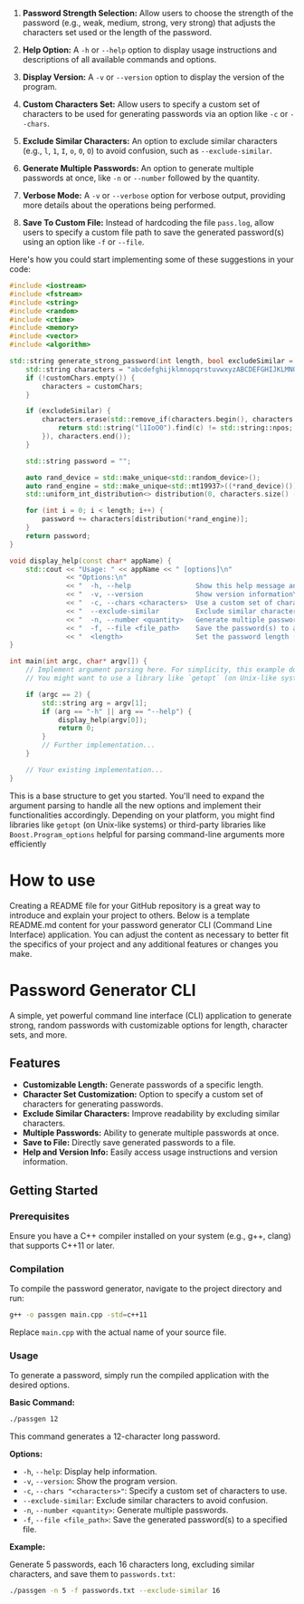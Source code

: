 1. **Password Strength Selection:** Allow users to choose the strength of the password (e.g., weak, medium, strong, very strong) that adjusts the characters set used or the length of the password.

2. **Help Option:** A `-h` or `--help` option to display usage instructions and descriptions of all available commands and options.

3. **Display Version:** A `-v` or `--version` option to display the version of the program.

4. **Custom Characters Set:** Allow users to specify a custom set of characters to be used for generating passwords via an option like `-c` or `--chars`.

5. **Exclude Similar Characters:** An option to exclude similar characters (e.g., `l`, `1`, `I`, `o`, `0`, `O`) to avoid confusion, such as `--exclude-similar`.

6. **Generate Multiple Passwords:** An option to generate multiple passwords at once, like `-n` or `--number` followed by the quantity.

7. **Verbose Mode:** A `-v` or `--verbose` option for verbose output, providing more details about the operations being performed.

8. **Save To Custom File:** Instead of hardcoding the file `pass.log`, allow users to specify a custom file path to save the generated password(s) using an option like `-f` or `--file`.

Here's how you could start implementing some of these suggestions in your code:

```cpp
#include <iostream>
#include <fstream>
#include <string>
#include <random>
#include <ctime>
#include <memory>
#include <vector>
#include <algorithm>

std::string generate_strong_password(int length, bool excludeSimilar = false, const std::string& customChars = "") {
    std::string characters = "abcdefghijklmnopqrstuvwxyzABCDEFGHIJKLMNOPQRSTUVWXYZ1234567890!@#$%^&*()_-+=[]{}|;:,.<>?";
    if (!customChars.empty()) {
        characters = customChars;
    }

    if (excludeSimilar) {
        characters.erase(std::remove_if(characters.begin(), characters.end(), [](char c) {
            return std::string("l1IoO0").find(c) != std::string::npos;
        }), characters.end());
    }

    std::string password = "";

    auto rand_device = std::make_unique<std::random_device>();
    auto rand_engine = std::make_unique<std::mt19937>((*rand_device)());
    std::uniform_int_distribution<> distribution(0, characters.size() - 1);

    for (int i = 0; i < length; i++) {
        password += characters[distribution(*rand_engine)];
    }
    return password;
}

void display_help(const char* appName) {
    std::cout << "Usage: " << appName << " [options]\n"
              << "Options:\n"
              << "  -h, --help                Show this help message and exit\n"
              << "  -v, --version             Show version information\n"
              << "  -c, --chars <characters>  Use a custom set of characters for the password\n"
              << "  --exclude-similar         Exclude similar characters (e.g., l, 1, I, o, 0, O)\n"
              << "  -n, --number <quantity>   Generate multiple passwords\n"
              << "  -f, --file <file_path>    Save the password(s) to a specified file\n"
              << "  <length>                  Set the password length (default: 12)\n";
}

int main(int argc, char* argv[]) {
    // Implement argument parsing here. For simplicity, this example does not include the full argument parsing logic.
    // You might want to use a library like `getopt` (on Unix-like systems) or a cross-platform solution like `Boost.Program_options` for this purpose.

    if (argc == 2) {
        std::string arg = argv[1];
        if (arg == "-h" || arg == "--help") {
            display_help(argv[0]);
            return 0;
        }
        // Further implementation...
    }

    // Your existing implementation...
}
```

This is a base structure to get you started. You'll need to expand the argument parsing to handle all the new options and implement their functionalities accordingly. Depending on your platform, you might find libraries like `getopt` (on Unix-like systems) or third-party libraries like `Boost.Program_options` helpful for parsing command-line arguments more efficiently
# How to use
Creating a README file for your GitHub repository is a great way to introduce and explain your project to others. Below is a template README.md content for your password generator CLI (Command Line Interface) application. You can adjust the content as necessary to better fit the specifics of your project and any additional features or changes you make.

# Password Generator CLI

A simple, yet powerful command line interface (CLI) application to generate strong, random passwords with customizable options for length, character sets, and more.

## Features

- **Customizable Length:** Generate passwords of a specific length.
- **Character Set Customization:** Option to specify a custom set of characters for generating passwords.
- **Exclude Similar Characters:** Improve readability by excluding similar characters.
- **Multiple Passwords:** Ability to generate multiple passwords at once.
- **Save to File:** Directly save generated passwords to a file.
- **Help and Version Info:** Easily access usage instructions and version information.

## Getting Started

### Prerequisites

Ensure you have a C++ compiler installed on your system (e.g., g++, clang) that supports C++11 or later.

### Compilation

To compile the password generator, navigate to the project directory and run:

```bash
g++ -o passgen main.cpp -std=c++11
```

Replace `main.cpp` with the actual name of your source file.

### Usage

To generate a password, simply run the compiled application with the desired options.

**Basic Command:**

```bash
./passgen 12
```

This command generates a 12-character long password.

**Options:**

- `-h`, `--help`: Display help information.
- `-v`, `--version`: Show the program version.
- `-c`, `--chars "<characters>"`: Specify a custom set of characters to use.
- `--exclude-similar`: Exclude similar characters to avoid confusion.
- `-n`, `--number <quantity>`: Generate multiple passwords.
- `-f`, `--file <file_path>`: Save the generated password(s) to a specified file.

**Example:**

Generate 5 passwords, each 16 characters long, excluding similar characters, and save them to `passwords.txt`:

```bash
./passgen -n 5 -f passwords.txt --exclude-similar 16
```

